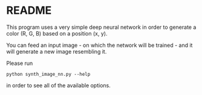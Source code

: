 # README

This program uses a very simple deep neural network in 
order to generate a color (R, G, B) based on a position (x, y).

You can feed an input image - on which the network will be trained - and it will generate a new image resembling it.

Please run 

```python synth_image_nn.py --help```

in order to see all of the available options.